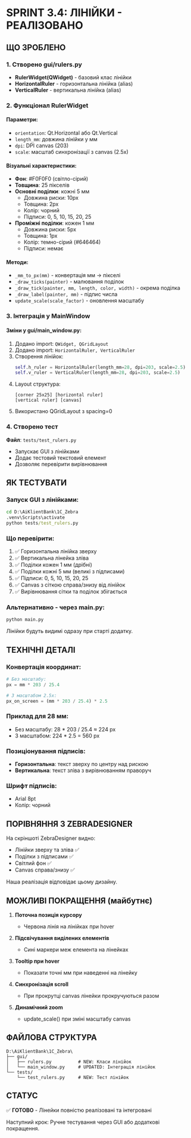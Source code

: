# SPRINT 3.4: ЛІНІЙКИ - РЕАЛІЗОВАНО

## ЩО ЗРОБЛЕНО

### 1. Створено gui/rulers.py
- **RulerWidget(QWidget)** - базовий клас лінійки
- **HorizontalRuler** - горизонтальна лінійка (alias)
- **VerticalRuler** - вертикальна лінійка (alias)

### 2. Функціонал RulerWidget

#### Параметри:
- `orientation`: Qt.Horizontal або Qt.Vertical
- `length_mm`: довжина лінійки у мм
- `dpi`: DPI canvas (203)
- `scale`: масштаб синхронізації з canvas (2.5x)

#### Візуальні характеристики:
- **Фон**: #F0F0F0 (світло-сірий)
- **Товщина**: 25 пікселів
- **Основні поділки**: кожні 5 мм
  - Довжина риски: 10px
  - Товщина: 2px
  - Колір: чорний
  - Підписи: 0, 5, 10, 15, 20, 25
- **Проміжні поділки**: кожен 1 мм
  - Довжина риски: 5px
  - Товщина: 1px
  - Колір: темно-сірий (#646464)
  - Підписи: немає

#### Методи:
- `_mm_to_px(mm)` - конвертація мм → пікселі
- `_draw_ticks(painter)` - малювання поділок
- `_draw_tick(painter, mm, length, color, width)` - окрема поділка
- `_draw_label(painter, mm)` - підпис числа
- `update_scale(scale_factor)` - оновлення масштабу

### 3. Інтеграція у MainWindow

#### Зміни у gui/main_window.py:
1. Додано import: `QWidget, QGridLayout`
2. Додано import: `HorizontalRuler, VerticalRuler`
3. Створення лінійок:
   ```python
   self.h_ruler = HorizontalRuler(length_mm=28, dpi=203, scale=2.5)
   self.v_ruler = VerticalRuler(length_mm=28, dpi=203, scale=2.5)
   ```
4. Layout структура:
   ```
   [corner 25x25] [horizontal ruler]
   [vertical ruler] [canvas]
   ```
5. Використано QGridLayout з spacing=0

### 4. Створено тест

**Файл**: `tests/test_rulers.py`
- Запускає GUI з лінійками
- Додає тестовий текстовий елемент
- Дозволяє перевірити вирівнювання

## ЯК ТЕСТУВАТИ

### Запуск GUI з лінійками:
```cmd
cd D:\AiKlientBank\1C_Zebra
.venv\Scripts\activate
python tests/test_rulers.py
```

### Що перевірити:
1. ✅ Горизонтальна лінійка зверху
2. ✅ Вертикальна лінейка зліва
3. ✅ Поділки кожен 1 мм (дрібні)
4. ✅ Поділки кожні 5 мм (великі з підписами)
5. ✅ Підписи: 0, 5, 10, 15, 20, 25
6. ✅ Canvas з сіткою справа/знизу від лінійок
7. ✅ Вирівнювання сітки та поділок збігається

### Альтернативно - через main.py:
```cmd
python main.py
```
Лінійки будуть видимі одразу при старті додатку.

## ТЕХНІЧНІ ДЕТАЛІ

### Конвертація координат:
```python
# Без масштабу:
px = mm * 203 / 25.4

# З масштабом 2.5x:
px_on_screen = (mm * 203 / 25.4) * 2.5
```

### Приклад для 28 мм:
- Без масштабу: 28 * 203 / 25.4 ≈ 224 px
- З масштабом: 224 * 2.5 = 560 px

### Позиціонування підписів:
- **Горизонтальна**: текст зверху по центру над рискою
- **Вертикальна**: текст зліва з вирівнюванням праворуч

### Шрифт підписів:
- Arial 8pt
- Колір: чорний

## ПОРІВНЯННЯ З ZEBRADESIGNER

На скріншоті ZebraDesigner видно:
- Лінійки зверху та зліва ✅
- Поділки з підписами ✅
- Світлий фон ✅
- Canvas справа/знизу ✅

Наша реалізація відповідає цьому дизайну.

## МОЖЛИВІ ПОКРАЩЕННЯ (майбутнє)

1. **Поточна позиція курсору**
   - Червона лінія на лінійках при hover
   
2. **Підсвічування виділених елементів**
   - Сині маркери меж елемента на лінейках
   
3. **Tooltip при hover**
   - Показати точні мм при наведенні на лінейку
   
4. **Синхронізація scroll**
   - При прокрутці canvas лінейки прокручуються разом
   
5. **Динамічний zoom**
   - update_scale() при зміні масштабу canvas

## ФАЙЛОВА СТРУКТУРА

```
D:\AiKlientBank\1C_Zebra\
├── gui/
│   ├── rulers.py          # NEW: Класи лінійок
│   └── main_window.py     # UPDATED: Інтеграція лінійок
└── tests/
    └── test_rulers.py     # NEW: Тест лінійок
```

## СТАТУС

✅ **ГОТОВО** - Лінейки повністю реалізовані та інтегровані

Наступний крок: Ручне тестування через GUI або додаткові покращення.
